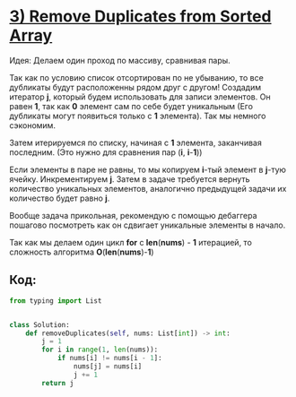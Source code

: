 # [**3) Remove Duplicates from Sorted Array**](https://leetcode.com/problems/remove-duplicates-from-sorted-array/description/)

Идея: Делаем один проход по массиву, сравнивая пары.

Так как по условию список отсортирован по не убыванию, то все дубликаты будут расположенны рядом друг с другом! Создадим итератор **j**, который будем использовать для записи элементов. Он равен **1**, так как **0** элемент сам по себе будет уникальным (Его дубликаты могут появиться только с **1** элемента). Так мы немного сэкономим.

Затем итерируемся по списку, начиная с **1** элемента, заканчивая последним. (Это нужно для сравнения пар (**i**, **i**-**1**))

Если элементы в паре не равны, то мы копируем **i**-тый элемент в **j**-тую ячейку. Инкрементируем **j**. Затем в задаче требуется вернуть количество уникальных элементов, аналогично предыдущей задачи их количество будет равно **j**.

Вообще задача прикольная, рекомендую с помощью дебаггера пошагово посмотреть как он сдвигает уникальные элементы в начало.

Так как мы делаем один цикл **for** с **len**(**nums**) - **1** итерацией, то сложность алгоритма **O**(**len**(**nums**)-**1**)

## Код:
```python
from typing import List


class Solution:
    def removeDuplicates(self, nums: List[int]) -> int:
        j = 1
        for i in range(1, len(nums)):
            if nums[i] != nums[i - 1]:
                nums[j] = nums[i]
                j += 1
        return j

```

